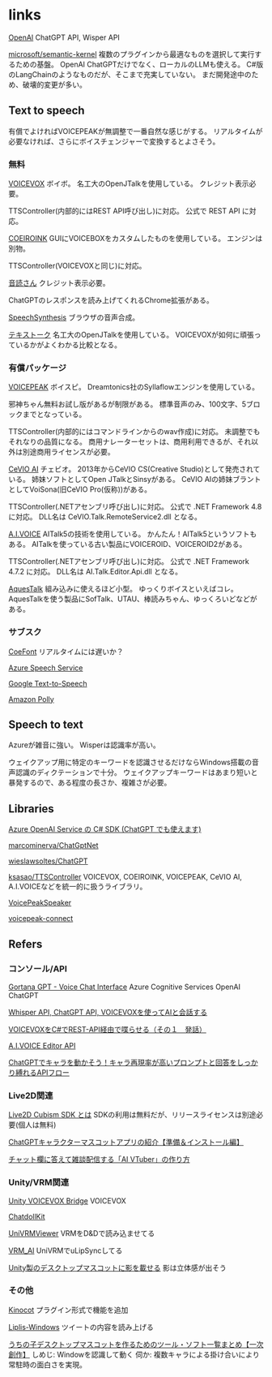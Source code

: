 # links

[OpenAI](https://openai.com/)
ChatGPT API, Wisper API

[microsoft/semantic-kernel](https://github.com/microsoft/semantic-kernel)
複数のプラグインから最適なものを選択して実行するための基盤。
OpenAI ChatGPTだけでなく、ローカルのLLMも使える。
C#版のLangChainのようなものだが、そこまで充実していない。
まだ開発途中のため、破壊的変更が多い。

## Text to speech

有償でよければVOICEPEAKが無調整で一番自然な感じがする。
リアルタイムが必要なければ、さらにボイスチェンジャーで変換するとよさそう。

### 無料

[VOICEVOX](https://voicevox.hiroshiba.jp/)
ボイボ。
名工大のOpenJTalkを使用している。
クレジット表示必要。

TTSController(内部的にはREST API呼び出し)に対応。
公式で REST API に対応。

[COEIROINK](https://coeiroink.com/)
GUIにVOICEBOXをカスタムしたものを使用している。
エンジンは別物。

TTSController(VOICEVOXと同じ)に対応。

[音読さん](https://ondoku3.com/ja/)
クレジット表示必要。

ChatGPTのレスポンスを読み上げてくれるChrome拡張がある。

[SpeechSynthesis](https://developer.mozilla.org/ja/docs/Web/API/SpeechSynthesis)
ブラウザの音声合成。

[テキストーク](https://gui.jp.net/textalk/)
名工大のOpenJTalkを使用している。
VOICEVOXが如何に頑張っているかがよくわかる比較となる。

### 有償パッケージ

[VOICEPEAK](https://www.ah-soft.com/voice/narrator/)
ボイスピ。
Dreamtonics社のSyllaflowエンジンを使用している。

邪神ちゃん無料お試し版があるが制限がある。
標準音声のみ、100文字、5ブロックまでとなっている。

TTSController(内部的にはコマンドラインからのwav作成)に対応。
未調整でもそれなりの品質になる。
商用ナレーターセットは、商用利用できるが、それ以外は別途商用ライセンスが必要。

[CeVIO AI](https://cevio.jp/)
チェビオ。
2013年からCeVIO CS(Creative Studio)として発売されている。
姉妹ソフトとしてOpen JTalkとSinsyがある。
CeVIO AIの姉妹ブラントとしてVoiSona(旧CeVIO Pro(仮称))がある。

TTSController(.NETアセンブリ呼び出し)に対応。
公式で .NET Framework 4.8 に対応。
DLL名は CeVIO.Talk.RemoteService2.dll となる。

[A.I.VOICE](https://aivoice.jp/)
AITalk5の技術を使用している。
かんたん！AITalk5というソフトもある。
AITalkを使っている古い製品にVOICEROID、VOICEROID2がある。

TTSController(.NETアセンブリ呼び出し)に対応。
公式で .NET Framework 4.7.2 に対応。
DLL名は AI.Talk.Editor.Api.dll となる。

[AquesTalk](https://www.a-quest.com/products/aquestalk.html)
組み込みに使えるほど小型。
ゆっくりボイスといえばコレ。
AquesTalkを使う製品にSofTalk、UTAU、棒読みちゃん、ゆっくろいどなどがある。

### サブスク

[CoeFont](https://coefont.cloud/)
リアルタイムには遅いか？

[Azure Speech Service](https://learn.microsoft.com/ja-jp/azure/cognitive-services/speech-service/language-support?tabs=stt)

[Google Text-to-Speech](https://cloud.google.com/text-to-speech?hl=ja)

[Amazon Polly](https://aws.amazon.com/jp/polly/)

## Speech to text

Azureが雑音に強い。
Wisperは認識率が高い。

ウェイクアップ用に特定のキーワードを認識させるだけならWindows搭載の音声認識のディクテーションで十分。
ウェイクアップキーワードはあまり短いと暴発するので、ある程度の長さか、複雑さが必要。

## Libraries

[Azure OpenAI Service の C# SDK (ChatGPT でも使えます)](https://zenn.dev/microsoft/articles/azure-openai-service-csharpsdk)

[marcominerva/ChatGptNet](https://github.com/marcominerva/chatgptnet)

[wieslawsoltes/ChatGPT](https://github.com/wieslawsoltes/chatgpt)

[ksasao/TTSController](https://github.com/ksasao/TTSController)
VOICEVOX, COEIROINK, VOICEPEAK, CeVIO AI, A.I.VOICEなどを統一的に扱うライブラリ。

[VoicePeakSpeaker](https://github.com/tunajp/VoicePeakSpeaker)

[voicepeak-connect](https://github.com/azumyar/voicepeak-connect)

## Refers

### コンソール/API

[Gortana GPT - Voice Chat Interface](https://github.com/dasdata/gortanagtp)
Azure Cognitive Services
OpenAI ChatGPT

[Whisper API, ChatGPT API, VOICEVOXを使ってAIと会話する](https://zenn.dev/umyomyomyon/articles/5f07abe67a289b)

[VOICEVOXをC#でREST-API経由で喋らせる（その１　発話）](https://qiita.com/oyahun/items/e01e56878dc011cdc094)

[A.I.VOICE Editor API](https://aivoice.jp/manual/editor/api.html)

[ChatGPTでキャラを動かそう！キャラ再現率が高いプロンプトと回答をしっかり縛れるAPIフロー](https://zenn.dev/niwatoro/articles/180f6185c382bb)

### Live2D関連

[Live2D Cubism SDK とは](https://www.live2d.com/sdk/about/)
SDKの利用は無料だが、リリースライセンスは別途必要(個人は無料)

[ChatGPTキャラクターマスコットアプリの紹介【準備＆インストール編】](https://qiita.com/Haruyama_Dev/items/d03cd30b80d96697db2c)

[チャット欄に答えて雑談配信する「AI VTuber」の作り方](https://zenn.dev/makunugi/articles/a4ed9e142526f2)

### Unity/VRM関連

[Unity VOICEVOX Bridge](https://github.com/mikito/unity-voicevox-bridge)
VOICEVOX

[ChatdollKit](https://github.com/uezo/ChatdollKit/blob/master/README.ja.md)

[UniVRMViewer](https://github.com/Bian-Sh/UniVRMViewer)
VRMをD&Dで読み込ませてる

[VRM_AI](https://github.com/tori29umai0123/VRM_AI)
UniVRMでuLipSyncしてる

[Unity製のデスクトップマスコットに影を載せる](https://www.baku-dreameater.net/entry/2019/05/29/214332)
影は立体感が出そう

### その他

[Kinocot](https://github.com/gootalife/Kinocot)
プラグイン形式で機能を追加

[Liplis-Windows](https://github.com/LipliStyle/Liplis-Windows)
ツイートの内容を読み上げる

[うちの子デスクトップマスコットを作るためのツール・ソフト一覧まとめ【一次創作】](https://sousakuhow.com/tools-for-desktop-mascot/)
しめじ: Windowを認識して動く
伺か: 複数キャラによる掛け合いにより常駐時の面白さを実現。
